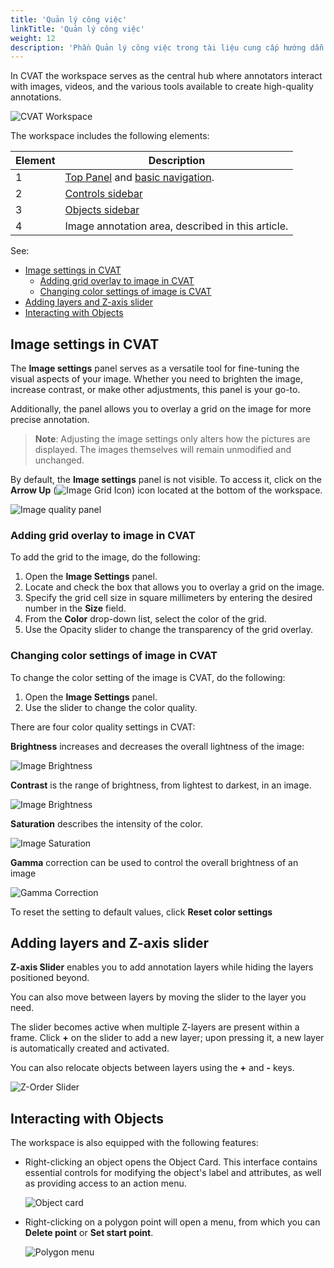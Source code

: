 ```yaml
---
title: 'Quản lý công việc'
linkTitle: 'Quản lý công việc'
weight: 12
description: 'Phần Quản lý công việc trong tài liệu cung cấp hướng dẫn chi tiết về cách tạo, kéo, theo dõi và đánh giá công việc trong hệ thống hoặc ứng dụng của bạn. Tính năng này giúp bạn tối ưu hóa quy trình làm việc và đảm bảo hiệu suất cao trong việc quản lý công việc và nhiệm vụ của bạn.'
---
```


In CVAT the workspace serves as the central hub where annotators
interact with images, videos, and the various tools
available to create high-quality annotations.

![CVAT Workspace](/images/cvat-workspace.jpg)

The workspace includes the following elements:

| Element | Description                                                                                         |
| ------- | --------------------------------------------------------------------------------------------------- |
| 1       | [Top Panel](/docs/manual/basics/top-panel/) and [basic navigation](/docs/manual/basics/top-panel/). |
| 2       | [Controls sidebar](/docs/manual/basics/controls-sidebar/)                                           |
| 3       | [Objects sidebar](docs/manual/basics/objects-sidebar/)                                              |
| 4       | Image annotation area, described in this article.                                                   |

See:

- [Image settings in CVAT](#image-settings-in-cvat)
  - [Adding grid overlay to image in CVAT](#adding-grid-overlay-to-image-in-cvat)
  - [Changing color settings of image is CVAT](#changing-color-settings-of-image-is-cvat)
- [Adding layers and Z-axis slider](#adding-layers-and-z-axis-slider)
- [Interacting with Objects](#interacting-with-objects)

## Image settings in CVAT

The **Image settings** panel serves
as a versatile tool for fine-tuning the visual aspects of your image.
Whether you need to brighten the image,
increase contrast, or make other adjustments, this panel is your go-to.

Additionally, the panel allows you
to overlay a grid on the image for more precise annotation.

> **Note**: Adjusting the image settings only
> alters how the pictures are displayed.
> The images themselves will remain unmodified and unchanged.

By default, the **Image settings** panel is not visible. To access
it, click on the **Arrow Up** (![Image Grid Icon](/images/image-grid-icon.jpg))
icon located at the bottom of the workspace.

![Image quality panel](/images/image-quality-panel.jpg)

### Adding grid overlay to image in CVAT

To add the grid to the image, do the following:

1. Open the **Image Settings** panel.
2. Locate and check the box that
   allows you to overlay a grid on the image.
3. Specify the grid cell size in square millimeters
   by entering the desired number in the **Size** field.
4. From the **Color** drop-down list,
   select the color of the grid.
5. Use the Opacity slider to change the
   transparency of the grid overlay.

### Changing color settings of image in CVAT

To change the color setting of the image is CVAT, do the following:

1. Open the **Image Settings** panel.
2. Use the slider to change the color quality.

There are four color quality settings in CVAT:

**Brightness** increases and decreases
the overall lightness of the image:

![Image Brightness](/images/image-settings-brightness.png)

**Contrast** is the range of brightness,
from lightest to darkest, in an image.

![Image Brightness](/images/image-settings-contrast.png)

**Saturation** describes the intensity of the color.

![Image Saturation](/images/image-settings-saturation.png)

**Gamma** correction can be used to
control the overall brightness of an image

![Gamma Correction](/images/image-settings-gamma.jpg)

To reset the setting to default values, click
**Reset color settings**

## Adding layers and Z-axis slider

**Z-axis Slider** enables you to add annotation layers while
hiding the layers positioned beyond.

You can also move between layers by moving the slider
to the layer you need.

The slider becomes active when multiple Z-layers are present within a frame.
Click **+** on the slider to add a new layer;
upon pressing it, a new layer is automatically created and activated.

You can also relocate objects between layers using the **+** and **-** keys.

![Z-Order Slider](/images/image140.jpg)

## Interacting with Objects

The workspace is also equipped with the following features:

- Right-clicking an object opens the Object Card.
  This interface contains essential controls
  for modifying the object's label and attributes,
  as well as providing access to an action menu.

  ![Object card](/images/image138_mapillary_vistas.jpg)

- Right-clicking on a polygon point will open a menu, from which you can
  **Delete point** or **Set start point**.

  ![Polygon menu](/images/image139_mapillary_vistas.jpg)

